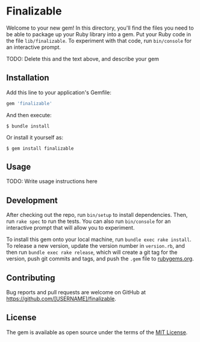 # Finalizable

Welcome to your new gem! In this directory, you'll find the files you need to be able to package up your Ruby library into a gem. Put your Ruby code in the file `lib/finalizable`. To experiment with that code, run `bin/console` for an interactive prompt.

TODO: Delete this and the text above, and describe your gem

## Installation

Add this line to your application's Gemfile:

```ruby
gem 'finalizable'
```

And then execute:

    $ bundle install

Or install it yourself as:

    $ gem install finalizable

## Usage

TODO: Write usage instructions here

## Development

After checking out the repo, run `bin/setup` to install dependencies. Then, run `rake spec` to run the tests. You can also run `bin/console` for an interactive prompt that will allow you to experiment.

To install this gem onto your local machine, run `bundle exec rake install`. To release a new version, update the version number in `version.rb`, and then run `bundle exec rake release`, which will create a git tag for the version, push git commits and tags, and push the `.gem` file to [rubygems.org](https://rubygems.org).

## Contributing

Bug reports and pull requests are welcome on GitHub at https://github.com/[USERNAME]/finalizable.


## License

The gem is available as open source under the terms of the [MIT License](https://opensource.org/licenses/MIT).
